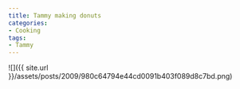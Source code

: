 ```yaml
---
title: Tammy making donuts
categories:
- Cooking
tags:
- Tammy
---
```


![]({{ site.url }}/assets/posts/2009/980c64794e44cd0091b403f089d8c7bd.png)
